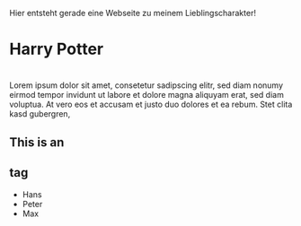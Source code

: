 Hier entsteht gerade eine Webseite zu meinem Lieblingscharakter!
# Harry Potter <h1>
Lorem ipsum dolor sit amet, consetetur sadipscing elitr, sed diam nonumy eirmod tempor invidunt ut labore et dolore magna aliquyam erat, sed diam voluptua. At vero eos et accusam et justo duo dolores et ea rebum. Stet clita kasd gubergren,

## This is an <h2> tag
* Hans
* Peter
* Max
